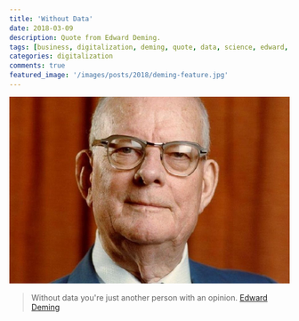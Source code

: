 ```yaml
---
title: 'Without Data'
date: 2018-03-09
description: Quote from Edward Deming.
tags: [business, digitalization, deming, quote, data, science, edward, opinion, continuous improvement]
categories: digitalization
comments: true
featured_image: '/images/posts/2018/deming-feature.jpg'
---
```


![](/images/posts/2018/deming.jpg)

> Without data you're just another person with an opinion.
> [Edward Deming](https://en.wikipedia.org/wiki/W._Edwards_Deming)